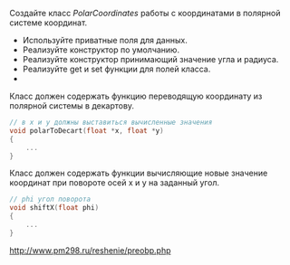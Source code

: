 Создайте класс *PolarCoordinates* работы с координатами в полярной системе координат.

- Используйте приватные поля для данных.
- Реализуйте конструктор по умолчанию.
- Реализуйте конструктор принимающий значение угла и радиуса.
- Реализуйте get и set функции для полей класса.
-
Класс должен содержать функцию переводящую координату из полярной системы в декартову.

```cpp
// в x и y должны выставиться вычисленные значения
void polarToDecart(float *x, float *y)
{
    ...
}

```

Класс должен содержать функции вычисляющие новые значение координат при повороте осей x и y на заданный угол.

```cpp
// phi угол поворота
void shiftX(float phi)
{
    ...
}

```

http://www.pm298.ru/reshenie/preobp.php


